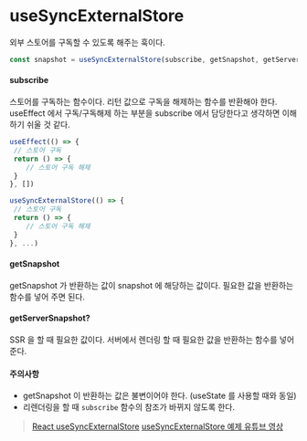 # useSyncExternalStore

외부 스토어를 구독할 수 있도록 해주는 훅이다.

```js
const snapshot = useSyncExternalStore(subscribe, getSnapshot, getServerSnapshot?)
```

#### subscribe

스토어를 구독하는 함수이다. 리턴 값으로 구독을 해제하는 함수를 반환해야 한다.
useEffect 에서 구독/구독해제 하는 부분을 subscribe 에서 담당한다고 생각하면 이해하기 쉬울 것 같다.
```js
useEffect(() => {
 // 스토어 구독
 return () => {
    // 스토어 구독 해제
 }
}, [])

useSyncExternalStore(() => {
 // 스토어 구독
 return () => {
    // 스토어 구독 해제  
 }
}, ...)
```

#### getSnapshot

getSnapshot 가 반환하는 값이 snapshot 에 해당하는 값이다. 필요한 값을 반환하는 함수를 넣어 주면 된다.

#### getServerSnapshot?

SSR 을 할 때 필요한 값이다. 서버에서 렌더링 할 때 필요한 값을 반환하는 함수를 넣어 준다.

#### 주의사항
- getSnapshot 이 반환하는 값은 불변이어야 한다. (useState 를 사용할 때와 동일)
- 리렌더링을 할 때 `subscribe` 함수의 참조가 바뀌지 않도록 한다.

>[React useSyncExternalStore](https://ko.react.dev/reference/react/useSyncExternalStore)
>[useSyncExternalStore 예제 유튜브 영상](https://youtu.be/GMeQ51MCegI?list=PLNqp92_EXZBJs6rKouX5U8-tWJgTLaeKv)
